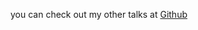 you can check out my other talks at [Github](https://lab.github.com/githubtraining/first-day-on-github)
